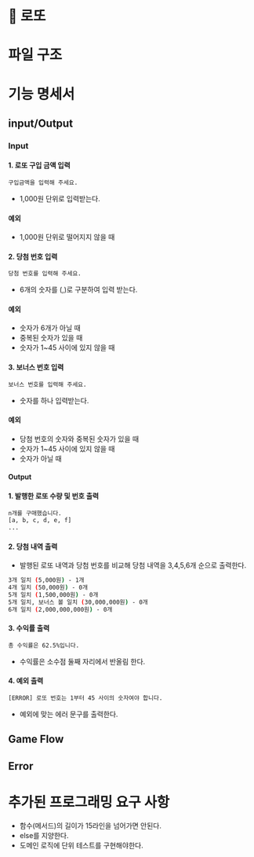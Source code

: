 # 🎰 로또

# 파일 구조

# 기능 명세서

## input/Output

### Input

#### 1. 로또 구입 금액 입력

```bash
구입금액을 입력해 주세요.
```

- 1,000원 단위로 입력받는다.

#### 예외

- 1,000원 단위로 떨어지지 않을 때

#### 2. 당첨 번호 입력

```bash
당첨 번호를 입력해 주세요.
```

- 6개의 숫자를 (,)로 구분하여 입력 받는다.

#### 예외

- 숫자가 6개가 아닐 때
- 중복된 숫자가 있을 때
- 숫자가 1~45 사이에 있지 않을 때

#### 3. 보너스 번호 입력

```bash
보너스 번호를 입력해 주세요.
```

- 숫자를 하나 입력받는다.

#### 예외

- 당첨 번호의 숫자와 중복된 숫자가 있을 때
- 숫자가 1~45 사이에 있지 않을 때
- 숫자가 아닐 때

#### Output

#### 1. 발행한 로또 수량 및 번호 출력

```bash
n개를 구매했습니다.
[a, b, c, d, e, f]
...
```

#### 2. 당첨 내역 출력

- 발행된 로또 내역과 당첨 번호를 비교해 당첨 내역을 3,4,5,6개 순으로 출력한다.

```bash
3개 일치 (5,000원) - 1개
4개 일치 (50,000원) - 0개
5개 일치 (1,500,000원) - 0개
5개 일치, 보너스 볼 일치 (30,000,000원) - 0개
6개 일치 (2,000,000,000원) - 0개
```

#### 3. 수익률 출력

```bash
총 수익률은 62.5%입니다.
```

- 수익률은 소수점 둘째 자리에서 반올림 한다.

#### 4. 예외 출력

```bash
[ERROR] 로또 번호는 1부터 45 사이의 숫자여야 합니다.
```

- 예외에 맞는 에러 문구를 출력한다.

## Game Flow

## Error

# 추가된 프로그래밍 요구 사항

- 함수(메서드)의 길이가 15라인을 넘어가면 안된다.
- else를 지양한다.
- 도메인 로직에 단위 테스트를 구현해야한다.
